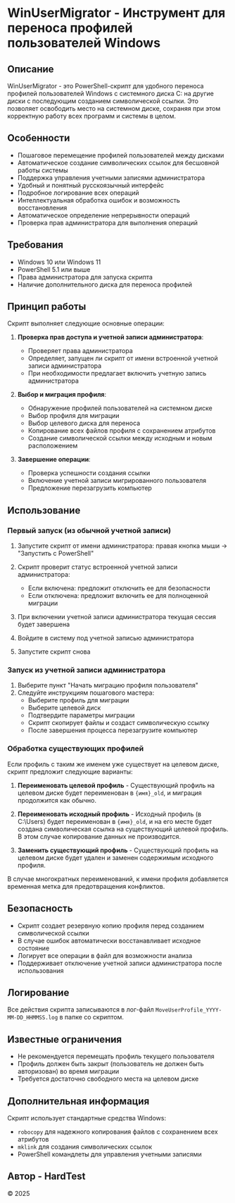 # WinUserMigrator - Инструмент для переноса профилей пользователей Windows

## Описание

WinUserMigrator - это PowerShell-скрипт для удобного переноса профилей пользователей Windows с системного диска C: на другие диски с последующим созданием символической ссылки. Это позволяет освободить место на системном диске, сохраняя при этом корректную работу всех программ и системы в целом.

## Особенности

- Пошаговое перемещение профилей пользователей между дисками
- Автоматическое создание символических ссылок для бесшовной работы системы
- Поддержка управления учетными записями администратора
- Удобный и понятный русскоязычный интерфейс
- Подробное логирование всех операций
- Интеллектуальная обработка ошибок и возможность восстановления
- Автоматическое определение непрерывности операций
- Проверка прав администратора для выполнения операций

## Требования

- Windows 10 или Windows 11
- PowerShell 5.1 или выше
- Права администратора для запуска скрипта
- Наличие дополнительного диска для переноса профилей

## Принцип работы

Скрипт выполняет следующие основные операции:

1. **Проверка прав доступа и учетной записи администратора**:
   - Проверяет права администратора
   - Определяет, запущен ли скрипт от имени встроенной учетной записи администратора
   - При необходимости предлагает включить учетную запись администратора

2. **Выбор и миграция профиля**:
   - Обнаружение профилей пользователей на системном диске
   - Выбор профиля для миграции
   - Выбор целевого диска для переноса
   - Копирование всех файлов профиля с сохранением атрибутов
   - Создание символической ссылки между исходным и новым расположением

3. **Завершение операции**:
   - Проверка успешности создания ссылки
   - Включение учетной записи мигрированного пользователя
   - Предложение перезагрузить компьютер

## Использование

### Первый запуск (из обычной учетной записи)

1. Запустите скрипт от имени администратора: правая кнопка мыши -> "Запустить с PowerShell"
2. Скрипт проверит статус встроенной учетной записи администратора:
   - Если включена: предложит отключить ее для безопасности
   - Если отключена: предложит включить ее для полноценной миграции

3. При включении учетной записи администратора текущая сессия будет завершена
4. Войдите в систему под учетной записью администратора
5. Запустите скрипт снова

### Запуск из учетной записи администратора

1. Выберите пункт "Начать миграцию профиля пользователя"
2. Следуйте инструкциям пошагового мастера:
   - Выберите профиль для миграции
   - Выберите целевой диск
   - Подтвердите параметры миграции
   - Скрипт скопирует файлы и создаст символическую ссылку
   - После завершения процесса перезагрузите компьютер

### Обработка существующих профилей

Если профиль с таким же именем уже существует на целевом диске, скрипт предложит следующие варианты:

1. **Переименовать целевой профиль** - Существующий профиль на целевом диске будет переименован в `{имя}_old`, и миграция продолжится как обычно.

2. **Переименовать исходный профиль** - Исходный профиль (в C:\Users) будет переименован в `{имя}_old`, и на его месте будет создана символическая ссылка на существующий целевой профиль. В этом случае копирование данных не производится.

3. **Заменить существующий профиль** - Существующий профиль на целевом диске будет удален и заменен содержимым исходного профиля.

В случае многократных переименований, к имени профиля добавляется временная метка для предотвращения конфликтов.

## Безопасность

- Скрипт создает резервную копию профиля перед созданием символической ссылки
- В случае ошибок автоматически восстанавливает исходное состояние
- Логирует все операции в файл для возможности анализа
- Поддерживает отключение учетной записи администратора после использования

## Логирование

Все действия скрипта записываются в лог-файл `MoveUserProfile_YYYY-MM-DD_HHMMSS.log` в папке со скриптом.

## Известные ограничения

- Не рекомендуется перемещать профиль текущего пользователя
- Профиль должен быть закрыт (пользователь не должен быть авторизован) во время миграции
- Требуется достаточно свободного места на целевом диске

## Дополнительная информация

Скрипт использует стандартные средства Windows:
- `robocopy` для надежного копирования файлов с сохранением всех атрибутов
- `mklink` для создания символических ссылок
- PowerShell командлеты для управления учетными записями

## Автор - HardTest

© 2025